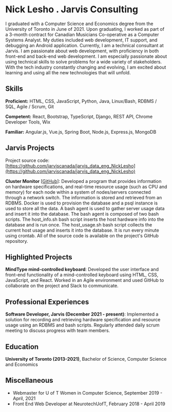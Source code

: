 # Nick Lesho . Jarvis Consulting

I graduated with a Computer Science and Economics degree from the University of Toronto in June of 2021. Upon graduating, I worked as part of a 3-month contract for Canadian Musicians Co-operative as a Computer Systems Analyst. My duties included web development, IT support, and debugging an Android application. Currently, I am a technical consultant at Jarvis. I am passionate about web development, with proficiency in both front-end and back-end web development. I am especially passionate about using technical skills to solve problems for a wide variety of stakeholders. With the tech industry constantly changing and evolving, I am excited about learning and using all the new technologies that will unfold.

## Skills

**Proficient:** HTML, CSS, JavaScript, Python, Java, Linux/Bash, RDBMS / SQL, Agile / Scrum, Git

**Competent:** React, Bootstrap, TypeScript, Django, REST API, Chrome Developer Tools, Wix

**Familiar:** Angular.js, Vue.js, Spring Boot, Node.js, Express.js, MongoDB

## Jarvis Projects

Project source code: [https://github.com/jarviscanada/jarvis_data_eng_NickLesho](https://github.com/jarviscanada/jarvis_data_eng_NickLesho)


**Cluster Monitor** [[GitHub](https://github.com/jarviscanada/jarvis_data_eng_NickLesho/tree/master/linux_sql)]: Developed a program that provides information on hardware specifications, and real-time resource usage (such as CPU and memory) for each node within a system of nodes/servers connected through a network switch. The information is stored and retrieved from an RDBMS. Docker is used to provision the database and a psql instance is used to store all the data. A bash agent is used to gather server usage data and insert it into the database. The bash agent is composed of two bash scripts. The host_info.sh bash script inserts the host hardware info into the database and is run once. The host_usage.sh bash script collects the current host usage and inserts it into the database. It is run every minute using crontab. All of the source code is available on the project's GitHub repository.


## Highlighted Projects
**MindType mind-controlled keyboard**: Developed the user interface and front-end functionality of a mind-controlled keyboard using HTML, CSS, JavaScript, and React. Worked in an Agile environment and used GitHub to collaborate on the project and Slack to communicate.


## Professional Experiences

**Software Developer, Jarvis (December 2021 - present)**: Implemented a solution for recording and retrieving hardware specification and resource usage using an RDBMS and bash scripts. Regularly attended daily scrum meeting to discuss progress with team members.


## Education
**University of Toronto (2013-2021)**, Bachelor of Science, Computer Science and Economics


## Miscellaneous
- Webmaster for U of T Women in Computer Science, September 2019 - April, 2021
- Front End Web Developer at NeurotechUofT, February 2018 - April 2019